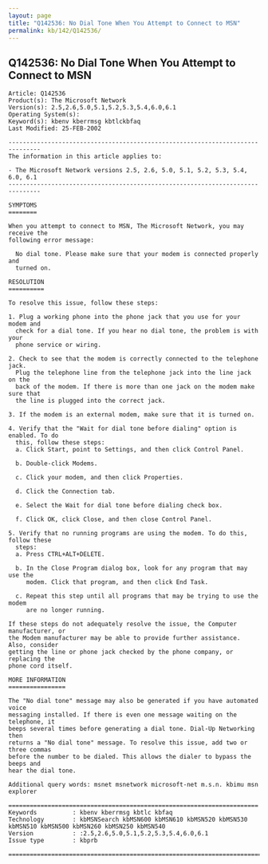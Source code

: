 ```yaml
---
layout: page
title: "Q142536: No Dial Tone When You Attempt to Connect to MSN"
permalink: kb/142/Q142536/
---
```


## Q142536: No Dial Tone When You Attempt to Connect to MSN

	Article: Q142536
	Product(s): The Microsoft Network
	Version(s): 2.5,2.6,5.0,5.1,5.2,5.3,5.4,6.0,6.1
	Operating System(s): 
	Keyword(s): kbenv kberrmsg kbtlckbfaq
	Last Modified: 25-FEB-2002
	
	-------------------------------------------------------------------------------
	The information in this article applies to:
	
	- The Microsoft Network versions 2.5, 2.6, 5.0, 5.1, 5.2, 5.3, 5.4, 6.0, 6.1 
	-------------------------------------------------------------------------------
	
	SYMPTOMS
	========
	
	When you attempt to connect to MSN, The Microsoft Network, you may receive the
	following error message:
	
	  No dial tone. Please make sure that your modem is connected properly and
	  turned on.
	
	RESOLUTION
	==========
	
	To resolve this issue, follow these steps:
	
	1. Plug a working phone into the phone jack that you use for your modem and
	  check for a dial tone. If you hear no dial tone, the problem is with your
	  phone service or wiring.
	
	2. Check to see that the modem is correctly connected to the telephone jack.
	  Plug the telephone line from the telephone jack into the line jack on the
	  back of the modem. If there is more than one jack on the modem make sure that
	  the line is plugged into the correct jack.
	
	3. If the modem is an external modem, make sure that it is turned on.
	
	4. Verify that the "Wait for dial tone before dialing" option is enabled. To do
	  this, follow these steps:
	  a. Click Start, point to Settings, and then click Control Panel.
	
	  b. Double-click Modems.
	
	  c. Click your modem, and then click Properties.
	
	  d. Click the Connection tab.
	
	  e. Select the Wait for dial tone before dialing check box.
	
	  f. Click OK, click Close, and then close Control Panel.
	
	5. Verify that no running programs are using the modem. To do this, follow these
	  steps:
	  a. Press CTRL+ALT+DELETE.
	
	  b. In the Close Program dialog box, look for any program that may use the
	     modem. Click that program, and then click End Task.
	
	  c. Repeat this step until all programs that may be trying to use the modem
	     are no longer running.
	
	If these steps do not adequately resolve the issue, the Computer manufacturer, or
	the Modem manufacturer may be able to provide further assistance. Also, consider
	getting the line or phone jack checked by the phone company, or replacing the
	phone cord itself.
	
	MORE INFORMATION
	================
	
	The "No dial tone" message may also be generated if you have automated voice
	messaging installed. If there is even one message waiting on the telephone, it
	beeps several times before generating a dial tone. Dial-Up Networking then
	returns a "No dial tone" message. To resolve this issue, add two or three commas
	before the number to be dialed. This allows the dialer to bypass the beeps and
	hear the dial tone.
	
	Additional query words: msnet msnetwork microsoft-net m.s.n. kbimu msn explorer
	
	======================================================================
	Keywords          : kbenv kberrmsg kbtlc kbfaq
	Technology        : kbMSNSearch kbMSN600 kbMSN610 kbMSN520 kbMSN530 kbMSN510 kbMSN500 kbMSN260 kbMSN250 kbMSN540
	Version           : :2.5,2.6,5.0,5.1,5.2,5.3,5.4,6.0,6.1
	Issue type        : kbprb
	
	=============================================================================
	

